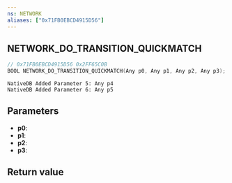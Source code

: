 ```yaml
---
ns: NETWORK
aliases: ["0x71FB0EBCD4915D56"]
---
```

## NETWORK_DO_TRANSITION_QUICKMATCH

```c
// 0x71FB0EBCD4915D56 0x2FF65C0B
BOOL NETWORK_DO_TRANSITION_QUICKMATCH(Any p0, Any p1, Any p2, Any p3);
```

```
NativeDB Added Parameter 5: Any p4
NativeDB Added Parameter 6: Any p5
```

## Parameters
* **p0**: 
* **p1**: 
* **p2**: 
* **p3**: 

## Return value
